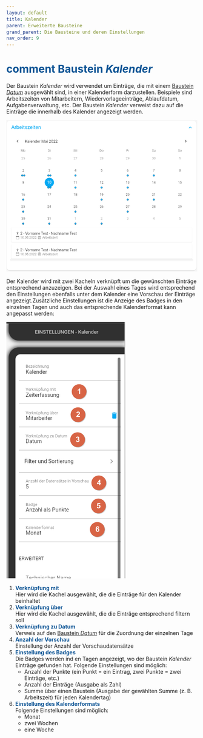 ```yaml
---
layout: default
title: Kalender
parent: Erweiterte Bausteine
grand_parent: Die Bausteine und deren Einstellungen
nav_order: 9
---
```


# <span style="color:#0b5394"><span class="material-icons">comment</span> **Baustein *Kalender***</span>

Der Baustein *Kalender* wird verwendet um Einträge, die mit einem [Baustein *Datum*](/docs/record-spec-settings/grand-childs-form/date.html) ausgewählt sind, in einer Kalenderform darzustellen. Beispiele sind Arbeitszeiten von Mitarbeitern, Wiedervorlageeinträge, Ablaufdatum, Aufgabenverwaltung, etc. Der Baustein *Kalender* verweist dazu auf die Einträge die innerhalb des Kalender angezeigt werden.

![calender](\assets\record-spec-settings\calender.png "calender")

Der Kalender wird mit zwei Kacheln verknüpft um die gewünschten Einträge entsprechend anzuzeigen. Bei der Auswahl eines Tages wird entsprechend den Einstellungen ebenfalls unter dem Kalender eine Vorschau der Einträge angezeigt.Zusätzliche Einstellungen ist die Anzeige des Badges in den einzelnen Tagen und auch das entsprechende Kalenderformat kann angepasst werden:

![calender](\assets\record-spec-settings\calender-settings.png "calender")

1. <span style="color:#0b5394">**Verknüpfung mit**</span>  
    Hier wird die Kachel ausgewählt, die die Einträge für den Kalender beinhaltet
2. <span style="color:#0b5394">**Verknüpfung über**</span>  
    Hier wird die Kachel ausgewählt, die die Einträge entsprechend filtern soll
3. <span style="color:#0b5394">**Verknüpfung zu Datum**</span>  
    Verweis auf den [Baustein *Datum*](/docs/record-spec-settings/grand-childs-form/date.html) für die Zuordnung der einzelnen Tage
4. <span style="color:#0b5394">**Anzahl der Vorschau**</span>  
    Einstellung der Anzahl der Vorschaudatensätze
5. <span style="color:#0b5394">**Einstellung des Badges**</span>  
    Die Badges werden ind en Tagen angezeigt, wo der Baustein *Kalender* Einträge gefunden hat. Folgende Einstellungen sind möglich:
    - Anzahl der Punkte         (ein Punkt = ein Eintrag, zwei Punkte = zwei Einträge, etc.)
    - Anzahl der Einträge       (Ausgabe als Zahl)
    - Summe über einen Baustein (Ausgabe der gewählten Summe (z. B. Arbeitszeit) für jeden Kalendertag)
6. <span style="color:#0b5394">**Einstellung des Kalenderformats**</span>  
    Folgende Einstellungen sind möglich:
    - Monat
    - zwei Wochen
    - eine Woche